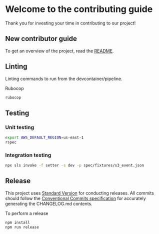 # Welcome to the contributing guide <!-- omit in toc -->

Thank you for investing your time in contributing to our project!

## New contributor guide

To get an overview of the project, read the [README](README.md).

## Linting

Linting commands to run from the devcontainer/pipeline.

Rubocop

```bash
rubocop
```

## Testing

### Unit testing

```bash
export AWS_DEFAULT_REGION=us-east-1
rspec
```

### Integration testing

```bash
npx sls invoke -f setter -s dev -p spec/fixtures/s3_event.json
```

## Release

This project uses [Standard Version](https://www.npmjs.com/package/standard-version) for conducting releases. All commits should follow the [Conventional Commits specification](https://www.conventionalcommits.org/en/v1.0.0/) for accurately generating the CHANGELOG.md contents.

To perform a release

```bash
npm install
npm run release
```
